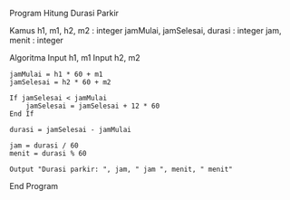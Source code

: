 Program Hitung Durasi Parkir

Kamus
    h1, m1, h2, m2 : integer
    jamMulai, jamSelesai, durasi : integer
    jam, menit : integer

Algoritma
    Input h1, m1
    Input h2, m2

    jamMulai = h1 * 60 + m1
    jamSelesai = h2 * 60 + m2

    If jamSelesai < jamMulai
        jamSelesai = jamSelesai + 12 * 60
    End If

    durasi = jamSelesai - jamMulai

    jam = durasi / 60
    menit = durasi % 60

    Output "Durasi parkir: ", jam, " jam ", menit, " menit"
End Program
